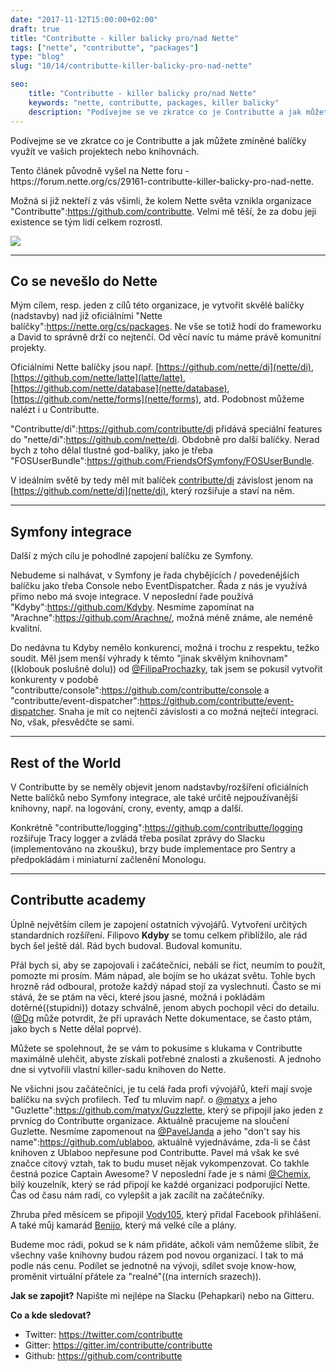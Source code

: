 ```yaml
---
date: "2017-11-12T15:00:00+02:00"
draft: true
title: "Contributte - killer balicky pro/nad Nette"
tags: ["nette", "contributte", "packages"]
type: "blog"
slug: "10/14/contributte-killer-balicky-pro-nad-nette"

seo:
    title: "Contributte - killer balicky pro/nad Nette"
    keywords: "nette, contributte, packages, killer balicky"
    description: "Podívejme se ve zkratce co je Contributte a jak můžete Contributte balíčky využít ve vašich projektech"
---
```


Podívejme se ve zkratce co je Contributte a jak můžete zmíněné balíčky využít ve vašich projektech nebo knihovnách.

<!--more-->

<p class="alert alert-warning falert falert-inline-block">
Tento článek původně vyšel na Nette foru - https://forum.nette.org/cs/29161-contributte-killer-balicky-pro-nad-nette.
</p>

Možná si již nekteří z vás všimli, že kolem Nette světa vznikla organizace "Contributte":https://github.com/contributte. Velmi mě těší, že za dobu jeji existence se tým lidí celkem rozrostl.

![](https://github.com/contributte.png "")

-----

## Co se nevešlo do Nette

Mým cílem, resp. jeden z cílů této organizace, je vytvořit skvělé balíčky (nadstavby) nad již oficiálními "Nette balíčky":https://nette.org/cs/packages. Ne vše se totiž hodí do frameworku a David to správně drží co nejtenčí. Od věcí navíc tu máme právě komunitní projekty. 

Oficiálními Nette balíčky jsou např. [https://github.com/nette/di](nette/di), [https://github.com/nette/latte](latte/latte), [https://github.com/nette/database](nette/database), [https://github.com/nette/forms](nette/forms), atd. Podobnost můžeme nalézt i u Contributte.

"Contributte/di":https://github.com/contributte/di přidává speciální features do "nette/di":https://github.com/nette/di. Obdobně pro další balíčky. Nerad bych z toho dělal tlustné god-balíky, jako je třeba "FOSUserBundle":https://github.com/FriendsOfSymfony/FOSUserBundle.

V ideálním světě by tedy měl mít balíček [contributte/di](https://github.com/contributte/di) závislost jenom na [https://github.com/nette/di](nette/di), který rozšiřuje a staví na něm.

---

## Symfony integrace

Další z mých cílu je pohodlné zapojení balíčku ze Symfony.

Nebudeme si nalhávat, v Symfony je řada chybějících / povedenějších balíčku jako třeba Console nebo EventDispatcher. Řada z nás je využívá přímo nebo má svoje integrace. V neposlední řade používá "Kdyby":https://github.com/Kdyby. Nesmíme zapomínat na "Arachne":https://github.com/Arachne/, možná méně známe, ale neméně kvalitní.

Do nedávna tu Kdyby nemělo konkurenci, možná i trochu z respektu, težko soudit. Měl jsem menší výhrady k těmto "jinak skvělým knihovnam"((klobouk poslušně dolu)) od [@FilipaProchazky](https://github.com/fprochazka), tak jsem se pokusil vytvořit konkurenty v podobě "contributte/console":https://github.com/contributte/console a "contributte/event-dispatcher":https://github.com/contributte/event-dispatcher. Snaha je mít co nejtenčí závislosti a co možná nejtečí integraci. No, však, přesvědčte se sami.

---

## Rest of the World

V Contributte by se neměly objevit jenom nadstavby/rozšíření oficiálních Nette balíčků nebo Symfony integrace, ale také určitě nejpoužívanější knihovny, např. na logování, crony, eventy, amqp a další.

Konkrétně "contributte/logging":https://github.com/contributte/logging rozšiřuje Tracy logger a zvládá třeba posílat zprávy do Slacku (implementováno na zkoušku), brzy bude implementace pro Sentry a předpokládám i miniaturní začlenění Monologu.

---

## Contributte academy

Úplně největším cílem je zapojení ostatních vývojářů. Vytvoření určitých standardních rozšíření. Filipovo **Kdyby** se tomu celkem přiblížilo, ale rád bych šel ještě dál. Rád bych budoval. Budoval komunitu. 

Přál bych si, aby se zapojovali i začátečníci, nebáli se říct, neumím to použít, pomozte mi prosím. Mám nápad, ale bojím se ho ukázat světu. Tohle bych hrozně rád odboural, protože každý nápad stojí za vyslechnutí. Často se mi stává, že se ptám na věci, které jsou jasné, možná i pokládám dotěrné((stupidni)) dotazy schválně, jenom abych pochopil věci do detailu. ([@Dg](https://github.com/dg) může potvrdit, že při upravách Nette dokumentace, se často ptám, jako bych s Nette dělal poprvé).

Můžete se spolehnout, že se vám to pokusíme s klukama v Contributte maximálně ulehčit, abyste získali potřebné znalosti a zkušenosti. A jednoho dne si vytvořili vlastní killer-sadu knihoven do Nette.

Ne všichni jsou začátečníci, je tu celá řada profi vývojářů, kteří mají svoje balíčku na svých profilech. Teď tu mluvím např. o 
[@matyx](https://github.com/matyx) a jeho "Guzlette":https://github.com/matyx/Guzzlette, který se připojil jako jeden z prvnícg do 
Contributte organizace. Aktuálně pracujeme na sloučení Guzlette. Nesmíme zapomenout na [@PavelJanda](https://github.com/PavelJanda)
a jeho "don't say his name":https://github.com/ublaboo, aktuálně vyjednáváme, zda-li se část knihoven z Ublaboo nepřesune pod Contributte. Pavel má však ke své značce citový vztah, tak to budu muset nějak vykompenzovat. Co takhle čestná pozice Captain Awesome? V neposlední řade je s námi [@Chemix](https://github.com/chemix), bilý kouzelník, který se rád připojí ke každé organizaci podporující Nette. Čas od času nám radí, co vylepšit a jak zacílít na začátečníky.

Zhruba před měsícem se připojil [Vody105](https://github.com/Vody105), který přidal Facebook přihlášení. A také můj kamarád [Benijo](https://github.com/benijo), který má velké cíle a plány.

Budeme moc rádi, pokud se k nám přidáte, ačkoli vám nemůžeme slíbit, že všechny vaše knihovny budou rázem pod novou organizací. I tak to má podle nás cenu. Podílet se jednotně na vývoji, sdílet svoje know-how, proměnit virtuální přátele za "realné"((na interních srazech)).

**Jak se zapojit?** Napište mi nejlépe na Slacku (Pehapkari) nebo na Gitteru.

**Co a kde sledovat?** 
- Twitter: https://twitter.com/contributte
- Gitter: https://gitter.im/contributte/contributte
- Github: https://github.com/contributte
